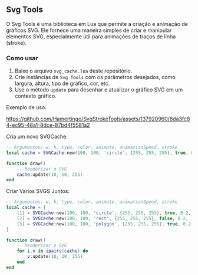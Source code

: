 ## Svg Tools


O Svg Tools é uma biblioteca em Lua que permite a criação e animação de gráficos SVG. Ele fornece uma maneira simples de criar e manipular elementos SVG, especialmente útil para animações de traços de linha (stroke).

### Como usar

1. Baixe o arquivo `svg_cache.lua` deste repositório.
2. Crie instâncias de `Svg Tools` com os parâmetros desejados, como largura, altura, tipo de gráfico, cor, etc.
3. Use o método `update` para desenhar e atualizar o gráfico SVG em um contexto gráfico.

Exemplo de uso:

https://github.com/Hamertingo/SvgStrokeTools/assets/137920960/8da3fc84-ec95-48a1-8dce-87bd4f5581a2


Cria um novo SVGCache:

```lua
-- Argumentos: w, h, type, color, animate, animationSpeed, stroke
local cache = SVGCache:new(100, 100, 'circle', {255, 255, 255}, true, 0.2, 1)

function draw()
    -- Renderizar o SVG
    cache:update(10, 10, 255)
end
```

Criar Varios SVGS Juntos:

```lua
-- Argumentos: w, h, type, color, animate, animationSpeed, stroke
local cache = {
    [1] = SVGCache:new(100, 100, 'circle', {255, 255, 255}, true, 0.2, 1),
    [2] = SVGCache:new(100, 100, 'rect', {255, 255, 255}, false, 0.2, 1),
    [3] = SVGCache:new(100, 100, 'polygon', {255, 255, 255}, true, 0.2, 1),
}

function draw()
    -- Renderizar o SVG
    for i,v in ipairs(cache) do
        v:update(10, 10, 255)
    end
end
```


